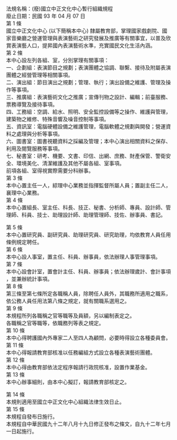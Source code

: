 法規名稱：(廢)國立中正文化中心暫行組織規程  
廢止日期：民國 93 年 04 月 07 日  
第 1 條  
國立中正文化中心 (以下簡稱本中心) 隸屬教育部，掌理國家戲劇院、國  
家音樂廳之營運管理與表演藝術之研究發展及推廣等有關事宜，以普及欣  
賞表演藝人口，提昇國內表演藝術水準，充實國民文化生活內涵。  
第 2 條  
本中心設左列各組、室，分別掌理有關事項：  
一、企劃組：表演節目之規劃；表演團體之協調、聯繫、接待及附屬表演  
團體之經營管理等相關事項。  
二、演出組：節目演出之規劃；管理、執行；演出設備之維護、管理及操  
作等事項。  
三、推廣組：表演藝術文化之推廣；宣傳刊物之設計、編輯；前臺服務、  
票務導覽及接待事項。  
四、工務組：空調、給水、照明、安全監控設備等之操作、維護與管理，  
建築物之維修、特殊音響及噪音控制等事項。  
五、資訊室：電腦硬體設備之維護管理，電腦軟體之規劃與開發；營運資  
料之處理與分析等事項。  
六、圖書室：圖書視聽資料之採編及管理；本中心演出相關資料之保存、  
利用及閱覽服務等事項。  
七、秘書室：研考、機要、文書、印信、出網、庶務、財產保管、警衛安  
全、環境美化、清潔維護及其他不屬各組、室事項。  
前項各組、室得視實際需要分科辦事。  
第 3 條  
本中心置主任一人，綜理中心業務並指揮監督所屬人員；置副主任二人，  
襄理中心業務。  
第 4 條  
本中心置組長、室主任、科長、技正、秘書、分析師、專員、設計師、管  
理師、科員、技士、助理設計師、助理管理師、技佐、辦事員、書記。  


第 5 條  
本中心置研究員、副研究員、助理研究員、研究助理，均依教育人員任用  
條例規定聘任。  
第 6 條  
本中心設人事室，置主任、科員、辦事員，依法辦理人事管理事項。  
第 7 條  
本中心設會計室，置會計主任、科員、辦事員；依法辦理歲計、會計事項  
，並兼辦統計事項。  
第 8 條  
第三條至第七條所定各職稱人員，除聘任人員外，其職務所適用之職系，  
依公務人員任用法第八條之規定，就有關職系選用之。  
第 9 條  
本規程所列各職稱之官等職等及員額，另以編制表定之。  
各職稱之官等職等，依職務列等表之規定。  
第 10 條  
本中心得聘護國內外專家二人至四人為顧問，必要時得設立各種委員會。  
第 11 條  
本中心得報請教育部核准以任務編組方式設立各種表演藝術團體。  
第 12 條  
本中心得由教育部依法定程序報請行政院核准，設置作業基金。  
第 13 條  
本中心辦事細則，由本中心擬訂，報請教育部核定之。  


第 14 條  
本規則適用至國立中正文化中心組織法律生效日止。  
第 15 條  
本規程自發布日施行。  
本規程自中華民國九十二年八月十九日修正發布之條文，自九十二年七月  
一日起施行。  


